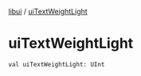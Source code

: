 [libui](index.md) / [uiTextWeightLight](./ui-text-weight-light.md)

# uiTextWeightLight

`val uiTextWeightLight: UInt`